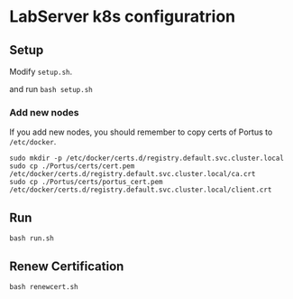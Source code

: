 # LabServer k8s configuratrion

## Setup

Modify `setup.sh`.

and run `bash setup.sh`


### Add new nodes
If you add new nodes, you should remember to copy certs of Portus to `/etc/docker`.

```
sudo mkdir -p /etc/docker/certs.d/registry.default.svc.cluster.local
sudo cp ./Portus/certs/cert.pem /etc/docker/certs.d/registry.default.svc.cluster.local/ca.crt
sudo cp ./Portus/certs/portus_cert.pem /etc/docker/certs.d/registry.default.svc.cluster.local/client.crt
```

## Run

`bash run.sh`

## Renew Certification

`bash renewcert.sh`
